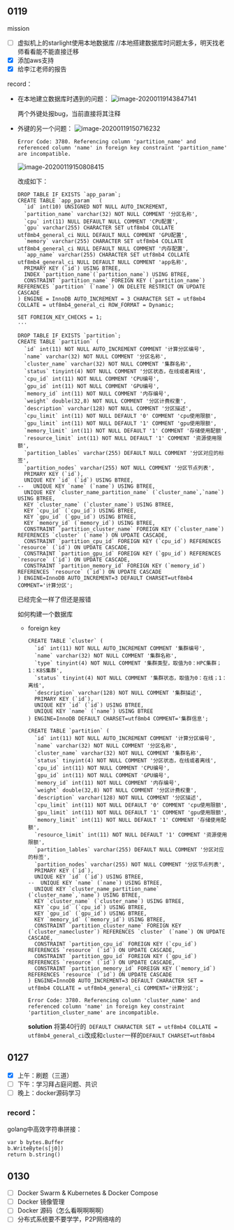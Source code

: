 ## 0119

mission

- [ ] 虚拟机上的starlight使用本地数据库
  //本地搭建数据库时问题太多，明天找老师看看能不能直接迁移
- [x] 添加aws支持
- [x] 给李江老师的报告

record：

* 在本地建立数据库时遇到的问题：
  ![image-20200119143847141](D:\sysu\git\Note\2020\image-20200119143847141.png)

  两个外键处报bug，当前直接将其注释

* 外键的另一个问题：
  ![image-20200119150716232](D:\sysu\git\Note\2020\image-20200119150716232.png)

  `Error Code: 3780. Referencing column 'partition_name' and referenced column 'name' in foreign key constraint 'partition_name' are incompatible.`

  ![image-20200119150808415](D:\sysu\git\Note\2020\image-20200119150808415.png)

  改成如下：

  ```mysql
  DROP TABLE IF EXISTS `app_param`;
  CREATE TABLE `app_param`  (
    `id` int(10) UNSIGNED NOT NULL AUTO_INCREMENT,
    `partition_name` varchar(32) NOT NULL COMMENT '分区名称',
    `cpu` int(11) NULL DEFAULT NULL COMMENT 'CPU配置',
    `gpu` varchar(255) CHARACTER SET utf8mb4 COLLATE utf8mb4_general_ci NULL DEFAULT NULL COMMENT 'GPU配置',
    `memory` varchar(255) CHARACTER SET utf8mb4 COLLATE utf8mb4_general_ci NULL DEFAULT NULL COMMENT '内存配置',
    `app_name` varchar(255) CHARACTER SET utf8mb4 COLLATE utf8mb4_general_ci NULL DEFAULT NULL COMMENT 'app名称',
    PRIMARY KEY (`id`) USING BTREE,
    INDEX `partition_name`(`partition_name`) USING BTREE,
    CONSTRAINT `partition_name` FOREIGN KEY (`partition_name`) REFERENCES `partition` (`name`) ON DELETE RESTRICT ON UPDATE CASCADE
  ) ENGINE = InnoDB AUTO_INCREMENT = 3 CHARACTER SET = utf8mb4 COLLATE = utf8mb4_general_ci ROW_FORMAT = Dynamic;
  
  SET FOREIGN_KEY_CHECKS = 1;
  ···
  
  DROP TABLE IF EXISTS `partition`;
  CREATE TABLE `partition` (
    `id` int(11) NOT NULL AUTO_INCREMENT COMMENT '计算分区编号',
    `name` varchar(32) NOT NULL COMMENT '分区名称',
    `cluster_name` varchar(32) NOT NULL COMMENT '集群名称',
    `status` tinyint(4) NOT NULL COMMENT '分区状态，在线或者离线',
    `cpu_id` int(11) NOT NULL COMMENT 'CPU编号',
    `gpu_id` int(11) NOT NULL COMMENT 'GPU编号',
    `memory_id` int(11) NOT NULL COMMENT '内存编号',
    `weight` double(32,8) NOT NULL COMMENT '分区计费权重',
    `description` varchar(128) NOT NULL COMMENT '分区描述',
    `cpu_limit` int(11) NOT NULL DEFAULT '0' COMMENT 'cpu使用限额',
    `gpu_limit` int(11) NOT NULL DEFAULT '1' COMMENT 'gpu使用限额',
    `memory_limit` int(11) NOT NULL DEFAULT '1' COMMENT '存储使用配额',
    `resource_limit` int(11) NOT NULL DEFAULT '1' COMMENT '资源使用限额',
    `partition_lables` varchar(255) DEFAULT NULL COMMENT '分区对应的标签',
    `partition_nodes` varchar(255) NOT NULL COMMENT '分区节点列表',
    PRIMARY KEY (`id`),
    UNIQUE KEY `id` (`id`) USING BTREE,
  --   UNIQUE KEY `name` (`name`) USING BTREE,
    UNIQUE KEY `cluster_name_partition_name` (`cluster_name`,`name`) USING BTREE,
    KEY `cluster_name` (`cluster_name`) USING BTREE,
    KEY `cpu_id` (`cpu_id`) USING BTREE,
    KEY `gpu_id` (`gpu_id`) USING BTREE,
    KEY `memory_id` (`memory_id`) USING BTREE,
    CONSTRAINT `partition_cluster_name` FOREIGN KEY (`cluster_name`) REFERENCES `cluster` (`name`) ON UPDATE CASCADE,
    CONSTRAINT `partition_cpu_id` FOREIGN KEY (`cpu_id`) REFERENCES `resource` (`id`) ON UPDATE CASCADE,
    CONSTRAINT `partition_gpu_id` FOREIGN KEY (`gpu_id`) REFERENCES `resource` (`id`) ON UPDATE CASCADE,
    CONSTRAINT `partition_memory_id` FOREIGN KEY (`memory_id`) REFERENCES `resource` (`id`) ON UPDATE CASCADE
  ) ENGINE=InnoDB AUTO_INCREMENT=3 DEFAULT CHARSET=utf8mb4 COMMENT='计算分区';
  
  ```

  已经完全一样了但还是报错

  如何构建一个数据库

  * foreign key

    ```mysql
    CREATE TABLE `cluster` (
      `id` int(11) NOT NULL AUTO_INCREMENT COMMENT '集群编号',
      `name` varchar(32) NOT NULL COMMENT '集群名称',
      `type` tinyint(4) NOT NULL COMMENT '集群类型，取值为0：HPC集群；1：K8S集群',
      `status` tinyint(4) NOT NULL COMMENT '集群状态，取值为0：在线；1：离线',
      `description` varchar(128) NOT NULL COMMENT '集群描述',
      PRIMARY KEY (`id`),
      UNIQUE KEY `id` (`id`) USING BTREE,
      UNIQUE KEY `name` (`name`) USING BTREE
    ) ENGINE=InnoDB DEFAULT CHARSET=utf8mb4 COMMENT='集群信息';
    
    CREATE TABLE `partition` (
      `id` int(11) NOT NULL AUTO_INCREMENT COMMENT '计算分区编号',
      `name` varchar(32) NOT NULL COMMENT '分区名称',
      `cluster_name` varchar(32) NOT NULL COMMENT '集群名称',
      `status` tinyint(4) NOT NULL COMMENT '分区状态，在线或者离线',
      `cpu_id` int(11) NOT NULL COMMENT 'CPU编号',
      `gpu_id` int(11) NOT NULL COMMENT 'GPU编号',
      `memory_id` int(11) NOT NULL COMMENT '内存编号',
      `weight` double(32,8) NOT NULL COMMENT '分区计费权重',
      `description` varchar(128) NOT NULL COMMENT '分区描述',
      `cpu_limit` int(11) NOT NULL DEFAULT '0' COMMENT 'cpu使用限额',
      `gpu_limit` int(11) NOT NULL DEFAULT '1' COMMENT 'gpu使用限额',
      `memory_limit` int(11) NOT NULL DEFAULT '1' COMMENT '存储使用配额',
      `resource_limit` int(11) NOT NULL DEFAULT '1' COMMENT '资源使用限额',
      `partition_lables` varchar(255) DEFAULT NULL COMMENT '分区对应的标签',
      `partition_nodes` varchar(255) NOT NULL COMMENT '分区节点列表',
      PRIMARY KEY (`id`),
      UNIQUE KEY `id` (`id`) USING BTREE,
    --  UNIQUE KEY `name` (`name`) USING BTREE,
      UNIQUE KEY `cluster_name_partition_name` (`cluster_name`,`name`) USING BTREE,
      KEY `cluster_name` (`cluster_name`) USING BTREE,
      KEY `cpu_id` (`cpu_id`) USING BTREE,
      KEY `gpu_id` (`gpu_id`) USING BTREE,
      KEY `memory_id` (`memory_id`) USING BTREE,
      CONSTRAINT `partition_cluster_name` FOREIGN KEY (`cluster_namecluster`) REFERENCES `cluster` (`name`) ON UPDATE CASCADE,
      CONSTRAINT `partition_cpu_id` FOREIGN KEY (`cpu_id`) REFERENCES `resource` (`id`) ON UPDATE CASCADE,
      CONSTRAINT `partition_gpu_id` FOREIGN KEY (`gpu_id`) REFERENCES `resource` (`id`) ON UPDATE CASCADE,
      CONSTRAINT `partition_memory_id` FOREIGN KEY (`memory_id`) REFERENCES `resource` (`id`) ON UPDATE CASCADE
    ) ENGINE=InnoDB AUTO_INCREMENT=3 DEFAULT CHARACTER SET = utf8mb4 COLLATE = utf8mb4_general_ci COMMENT='计算分区';
    ```

    `Error Code: 3780. Referencing column 'cluster_name' and referenced column 'name' in foreign key constraint 'partition_cluster_name' are incompatible.`

    **solution** 将第40行的` DEFAULT CHARACTER SET = utf8mb4 COLLATE = utf8mb4_general_ci`改成和`cluster`一样的`DEFAULT CHARSET=utf8mb4`

## 0127

- [x] 上午：刷题（三道）
- [ ] 下午：学习拜占庭问题、共识
- [ ] 晚上：docker源码学习

### record：

golang中高效字符串拼接：

```golang
var b bytes.Buffer
b.WriteByte(s[j0])
return b.string()
```



## 0130

- [ ] Docker Swarm & Kubernetes & Docker Compose
- [ ] Docker 镜像管理
- [ ] Docker 源码（怎么看啊啊啊啊）
- [ ] 分布式系统要不要学学，P2P网络啥的